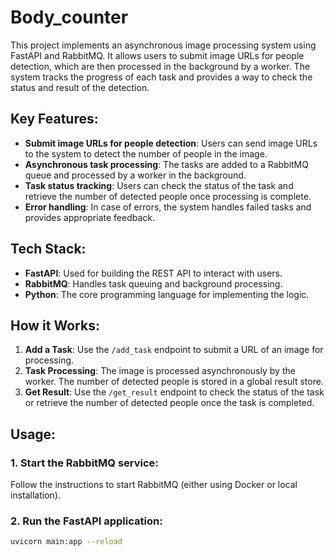 # Body_counter

This project implements an asynchronous image processing system using FastAPI and RabbitMQ. It allows users to submit image URLs for people detection, which are then processed in the background by a worker. The system tracks the progress of each task and provides a way to check the status and result of the detection.

## Key Features:
- **Submit image URLs for people detection**: Users can send image URLs to the system to detect the number of people in the image.
- **Asynchronous task processing**: The tasks are added to a RabbitMQ queue and processed by a worker in the background.
- **Task status tracking**: Users can check the status of the task and retrieve the number of detected people once processing is complete.
- **Error handling**: In case of errors, the system handles failed tasks and provides appropriate feedback.

## Tech Stack:
- **FastAPI**: Used for building the REST API to interact with users.
- **RabbitMQ**: Handles task queuing and background processing.
- **Python**: The core programming language for implementing the logic.

## How it Works:
1. **Add a Task**: Use the `/add_task` endpoint to submit a URL of an image for processing.
2. **Task Processing**: The image is processed asynchronously by the worker. The number of detected people is stored in a global result store.
3. **Get Result**: Use the `/get_result` endpoint to check the status of the task or retrieve the number of detected people once the task is completed.

## Usage:

### 1. Start the RabbitMQ service:
Follow the instructions to start RabbitMQ (either using Docker or local installation).

### 2. Run the FastAPI application:
```bash
uvicorn main:app --reload
